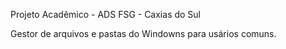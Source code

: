 Projeto Acadêmico - ADS FSG - Caxias do Sul

Gestor de arquivos e pastas do Windowns para usários comuns.
